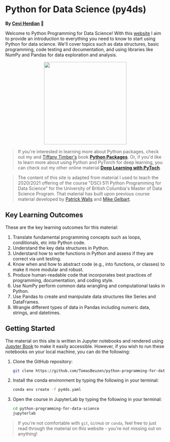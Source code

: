 # Python for Data Science (py4ds)

**By [Cevi Herdian](itsmecevi.github.io) 🚀**

Welcome to Python Programming for Data Science! With this [website](https://www.tomasbeuzen.com/python-programming-for-data-science/) I aim to provide an introduction to everything you need to know to start using Python for data science. We'll cover topics such as data structures, basic programming, code testing and documentation, and using libraries like NumPy and Pandas for data exploration and analysis.

<p align="center">
  <img src="docs/logo.png" width="260">
</p>

>If you're interested in learning more about Python packages, check out my and [Tiffany Timber's](https://www.tiffanytimbers.com/) book [**Python Packages**](https://py-pkgs.org/). Or, if you'd like to learn more about using Python and PyTorch for deep learning, you can check out my other online material [**Deep Learning with PyToch**](https://www.tomasbeuzen.com/deep-learning-with-pytorch/).

>The content of this site is adapted from material I used to teach the 2020/2021 offering of the course "DSCI 511 Python Programming for Data Science" for the University of British Columbia's Master of Data Science Program. That material has built upon previous course material developed by [Patrick Walls](https://www.math.ubc.ca/~pwalls/) and [Mike Gelbart](https://www.mikegelbart.com/).

## Key Learning Outcomes

These are the key learning outcomes for this material:

1. Translate fundamental programming concepts such as loops, conditionals, etc into Python code.
2. Understand the key data structures in Python.
3. Understand how to write functions in Python and assess if they are correct via unit testing.
4. Know when and how to abstract code (e.g., into functions, or classes) to make it more modular and robust.
5. Produce human-readable code that incorporates best practices of programming, documentation, and coding style.
6. Use NumPy perform common data wrangling and computational tasks in Python.
7. Use Pandas to create and manipulate data structures like Series and DataFrames.
8. Wrangle different types of data in Pandas including numeric data, strings, and datetimes.

## Getting Started

The material on this site is written in Jupyter notebooks and rendered using [Jupyter Book](https://jupyterbook.org/intro.html) to make it easily accessible. However, if you wish to run these notebooks on your local machine, you can do the following:

1. Clone the GitHub repository:
   ```sh
   git clone https://github.com/TomasBeuzen/python-programming-for-data-science.git
   ```
2. Install the conda environment by typing the following in your terminal:
   ```sh
   conda env create -f py4ds.yaml
   ```
3. Open the course in JupyterLab by typing the following in your terminal:
   ```sh
   cd python-programming-for-data-science
   jupyterlab
   ```

>If you're not comfortable with `git`, `GitHub` or `conda`, feel free to just read through the material on this website - you're not missing out on anything! 
